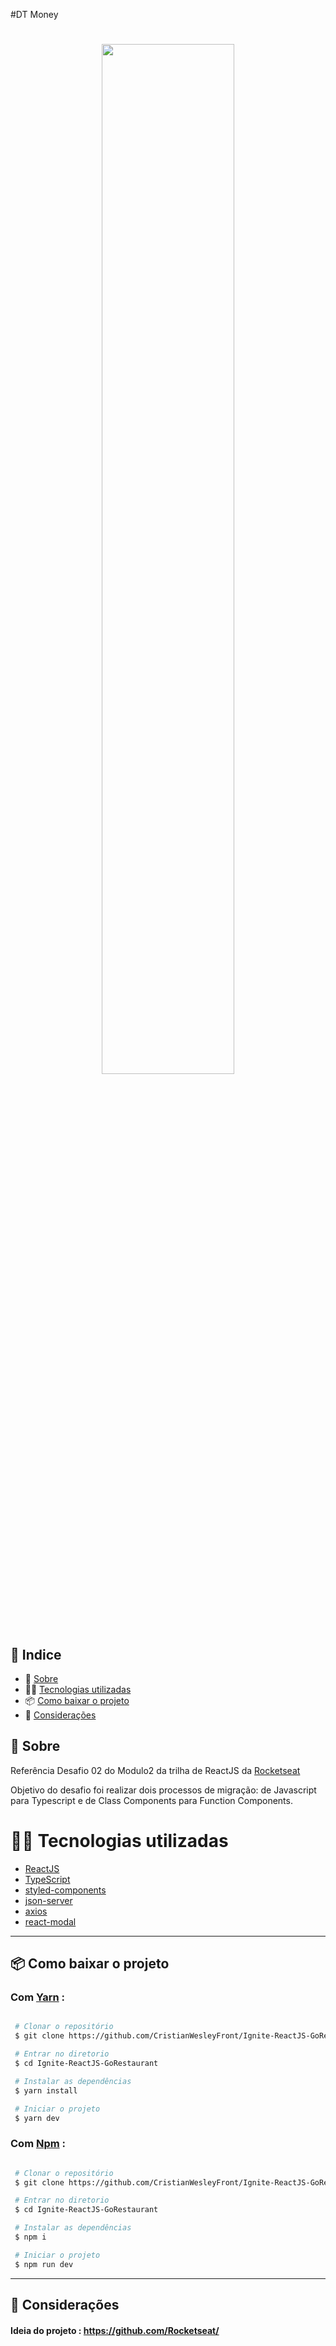#DT Money

<h1 align="center">
  <img src="" width="65%">
</h1>

## 🚀 Indice

- 📓 [Sobre](#-Sobre)
- 👨‍💻 [Tecnologias utilizadas](#-Tecnologias-utilizadas)
- 📦 [Como baixar o projeto](#-Como-baixar-o-projeto)
- 🤝 [Considerações](#-Considerações)

## 📓 Sobre

Referência Desafio 02 do Modulo2 da trilha de ReactJS da [Rocketseat](https://github.com/Rocketseat)

Objetivo do desafio foi realizar dois processos de migração: de Javascript para Typescript e de Class Components para Function Components.

# 👨‍💻 Tecnologias utilizadas

- [ReactJS](https://pt-br.reactjs.org/)
- [TypeScript](https://www.typescriptlang.org/)
- [styled-components](https://styled-components.com/)
- [json-server](https://www.npmjs.com/package/json-server)
- [axios](https://www.npmjs.com/package/axios)
- [react-modal](https://www.npmjs.com/package/react-modal)

---

## 📦 Como baixar o projeto

### Com [Yarn](https://yarnpkg.com/) :

```bash

 # Clonar o repositório
 $ git clone https://github.com/CristianWesleyFront/Ignite-ReactJS-GoRestaurant

 # Entrar no diretorio
 $ cd Ignite-ReactJS-GoRestaurant

 # Instalar as dependências
 $ yarn install

 # Iniciar o projeto
 $ yarn dev


```

### Com [Npm](https://www.npmjs.com/) :

```bash

 # Clonar o repositório
 $ git clone https://github.com/CristianWesleyFront/Ignite-ReactJS-GoRestaurant

 # Entrar no diretorio
 $ cd Ignite-ReactJS-GoRestaurant

 # Instalar as dependências
 $ npm i

 # Iniciar o projeto
 $ npm run dev


```

---

## 🤝 Considerações

#### Ideia do projeto : https://github.com/Rocketseat/
